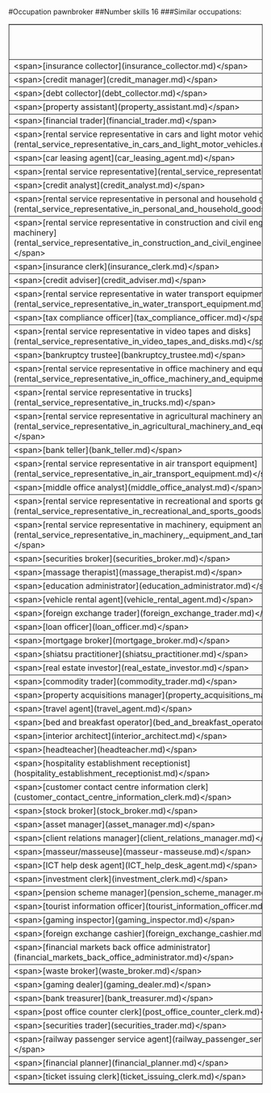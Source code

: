 #Occupation pawnbroker
##Number skills 16
###Similar occupations:
<table border="1" class="dataframe">
  <thead>
    <tr style="text-align: right;">
      <th>occupation</th>
      <th>skills in this occupation</th>
      <th>skills that match pawnbroker</th>
      <th>percentage match with pawnbroker</th>
      <th>skills not in pawnbroker</th>
    </tr>
  </thead>
  <tbody>
    <tr>
      <td>&lt;span&gt;[insurance collector](insurance_collector.md)&lt;/span&gt;</td>
      <td>14</td>
      <td>7</td>
      <td>0.4375</td>
      <td>7</td>
    </tr>
    <tr>
      <td>&lt;span&gt;[credit manager](credit_manager.md)&lt;/span&gt;</td>
      <td>28</td>
      <td>5</td>
      <td>0.3125</td>
      <td>23</td>
    </tr>
    <tr>
      <td>&lt;span&gt;[debt collector](debt_collector.md)&lt;/span&gt;</td>
      <td>19</td>
      <td>5</td>
      <td>0.3125</td>
      <td>14</td>
    </tr>
    <tr>
      <td>&lt;span&gt;[property assistant](property_assistant.md)&lt;/span&gt;</td>
      <td>19</td>
      <td>4</td>
      <td>0.2500</td>
      <td>15</td>
    </tr>
    <tr>
      <td>&lt;span&gt;[financial trader](financial_trader.md)&lt;/span&gt;</td>
      <td>16</td>
      <td>3</td>
      <td>0.1875</td>
      <td>13</td>
    </tr>
    <tr>
      <td>&lt;span&gt;[rental service representative in cars and light motor vehicles](rental_service_representative_in_cars_and_light_motor_vehicles.md)&lt;/span&gt;</td>
      <td>22</td>
      <td>3</td>
      <td>0.1875</td>
      <td>19</td>
    </tr>
    <tr>
      <td>&lt;span&gt;[car leasing agent](car_leasing_agent.md)&lt;/span&gt;</td>
      <td>28</td>
      <td>3</td>
      <td>0.1875</td>
      <td>25</td>
    </tr>
    <tr>
      <td>&lt;span&gt;[rental service representative](rental_service_representative.md)&lt;/span&gt;</td>
      <td>22</td>
      <td>3</td>
      <td>0.1875</td>
      <td>19</td>
    </tr>
    <tr>
      <td>&lt;span&gt;[credit analyst](credit_analyst.md)&lt;/span&gt;</td>
      <td>16</td>
      <td>3</td>
      <td>0.1875</td>
      <td>13</td>
    </tr>
    <tr>
      <td>&lt;span&gt;[rental service representative in personal and household goods](rental_service_representative_in_personal_and_household_goods.md)&lt;/span&gt;</td>
      <td>22</td>
      <td>3</td>
      <td>0.1875</td>
      <td>19</td>
    </tr>
    <tr>
      <td>&lt;span&gt;[rental service representative in construction and civil engineering machinery](rental_service_representative_in_construction_and_civil_engineering_machinery.md)&lt;/span&gt;</td>
      <td>23</td>
      <td>3</td>
      <td>0.1875</td>
      <td>20</td>
    </tr>
    <tr>
      <td>&lt;span&gt;[insurance clerk](insurance_clerk.md)&lt;/span&gt;</td>
      <td>14</td>
      <td>3</td>
      <td>0.1875</td>
      <td>11</td>
    </tr>
    <tr>
      <td>&lt;span&gt;[credit adviser](credit_adviser.md)&lt;/span&gt;</td>
      <td>18</td>
      <td>3</td>
      <td>0.1875</td>
      <td>15</td>
    </tr>
    <tr>
      <td>&lt;span&gt;[rental service representative in water transport equipment](rental_service_representative_in_water_transport_equipment.md)&lt;/span&gt;</td>
      <td>26</td>
      <td>3</td>
      <td>0.1875</td>
      <td>23</td>
    </tr>
    <tr>
      <td>&lt;span&gt;[tax compliance officer](tax_compliance_officer.md)&lt;/span&gt;</td>
      <td>17</td>
      <td>3</td>
      <td>0.1875</td>
      <td>14</td>
    </tr>
    <tr>
      <td>&lt;span&gt;[rental service representative in video tapes and disks](rental_service_representative_in_video_tapes_and_disks.md)&lt;/span&gt;</td>
      <td>22</td>
      <td>3</td>
      <td>0.1875</td>
      <td>19</td>
    </tr>
    <tr>
      <td>&lt;span&gt;[bankruptcy trustee](bankruptcy_trustee.md)&lt;/span&gt;</td>
      <td>13</td>
      <td>3</td>
      <td>0.1875</td>
      <td>10</td>
    </tr>
    <tr>
      <td>&lt;span&gt;[rental service representative in office machinery and equipment](rental_service_representative_in_office_machinery_and_equipment.md)&lt;/span&gt;</td>
      <td>23</td>
      <td>3</td>
      <td>0.1875</td>
      <td>20</td>
    </tr>
    <tr>
      <td>&lt;span&gt;[rental service representative in trucks](rental_service_representative_in_trucks.md)&lt;/span&gt;</td>
      <td>22</td>
      <td>3</td>
      <td>0.1875</td>
      <td>19</td>
    </tr>
    <tr>
      <td>&lt;span&gt;[rental service representative in agricultural machinery and equipment](rental_service_representative_in_agricultural_machinery_and_equipment.md)&lt;/span&gt;</td>
      <td>23</td>
      <td>3</td>
      <td>0.1875</td>
      <td>20</td>
    </tr>
    <tr>
      <td>&lt;span&gt;[bank teller](bank_teller.md)&lt;/span&gt;</td>
      <td>13</td>
      <td>3</td>
      <td>0.1875</td>
      <td>10</td>
    </tr>
    <tr>
      <td>&lt;span&gt;[rental service representative in air transport equipment](rental_service_representative_in_air_transport_equipment.md)&lt;/span&gt;</td>
      <td>26</td>
      <td>3</td>
      <td>0.1875</td>
      <td>23</td>
    </tr>
    <tr>
      <td>&lt;span&gt;[middle office analyst](middle_office_analyst.md)&lt;/span&gt;</td>
      <td>17</td>
      <td>3</td>
      <td>0.1875</td>
      <td>14</td>
    </tr>
    <tr>
      <td>&lt;span&gt;[rental service representative in recreational and sports goods](rental_service_representative_in_recreational_and_sports_goods.md)&lt;/span&gt;</td>
      <td>22</td>
      <td>3</td>
      <td>0.1875</td>
      <td>19</td>
    </tr>
    <tr>
      <td>&lt;span&gt;[rental service representative in machinery, equipment and tangible goods](rental_service_representative_in_machinery,_equipment_and_tangible_goods.md)&lt;/span&gt;</td>
      <td>22</td>
      <td>3</td>
      <td>0.1875</td>
      <td>19</td>
    </tr>
    <tr>
      <td>&lt;span&gt;[securities broker](securities_broker.md)&lt;/span&gt;</td>
      <td>20</td>
      <td>3</td>
      <td>0.1875</td>
      <td>17</td>
    </tr>
    <tr>
      <td>&lt;span&gt;[massage therapist](massage_therapist.md)&lt;/span&gt;</td>
      <td>21</td>
      <td>2</td>
      <td>0.1250</td>
      <td>19</td>
    </tr>
    <tr>
      <td>&lt;span&gt;[education administrator](education_administrator.md)&lt;/span&gt;</td>
      <td>12</td>
      <td>2</td>
      <td>0.1250</td>
      <td>10</td>
    </tr>
    <tr>
      <td>&lt;span&gt;[vehicle rental agent](vehicle_rental_agent.md)&lt;/span&gt;</td>
      <td>23</td>
      <td>2</td>
      <td>0.1250</td>
      <td>21</td>
    </tr>
    <tr>
      <td>&lt;span&gt;[foreign exchange trader](foreign_exchange_trader.md)&lt;/span&gt;</td>
      <td>13</td>
      <td>2</td>
      <td>0.1250</td>
      <td>11</td>
    </tr>
    <tr>
      <td>&lt;span&gt;[loan officer](loan_officer.md)&lt;/span&gt;</td>
      <td>14</td>
      <td>2</td>
      <td>0.1250</td>
      <td>12</td>
    </tr>
    <tr>
      <td>&lt;span&gt;[mortgage broker](mortgage_broker.md)&lt;/span&gt;</td>
      <td>22</td>
      <td>2</td>
      <td>0.1250</td>
      <td>20</td>
    </tr>
    <tr>
      <td>&lt;span&gt;[shiatsu practitioner](shiatsu_practitioner.md)&lt;/span&gt;</td>
      <td>22</td>
      <td>2</td>
      <td>0.1250</td>
      <td>20</td>
    </tr>
    <tr>
      <td>&lt;span&gt;[real estate investor](real_estate_investor.md)&lt;/span&gt;</td>
      <td>14</td>
      <td>2</td>
      <td>0.1250</td>
      <td>12</td>
    </tr>
    <tr>
      <td>&lt;span&gt;[commodity trader](commodity_trader.md)&lt;/span&gt;</td>
      <td>12</td>
      <td>2</td>
      <td>0.1250</td>
      <td>10</td>
    </tr>
    <tr>
      <td>&lt;span&gt;[property acquisitions manager](property_acquisitions_manager.md)&lt;/span&gt;</td>
      <td>25</td>
      <td>2</td>
      <td>0.1250</td>
      <td>23</td>
    </tr>
    <tr>
      <td>&lt;span&gt;[travel agent](travel_agent.md)&lt;/span&gt;</td>
      <td>28</td>
      <td>2</td>
      <td>0.1250</td>
      <td>26</td>
    </tr>
    <tr>
      <td>&lt;span&gt;[bed and breakfast operator](bed_and_breakfast_operator.md)&lt;/span&gt;</td>
      <td>14</td>
      <td>2</td>
      <td>0.1250</td>
      <td>12</td>
    </tr>
    <tr>
      <td>&lt;span&gt;[interior architect](interior_architect.md)&lt;/span&gt;</td>
      <td>27</td>
      <td>2</td>
      <td>0.1250</td>
      <td>25</td>
    </tr>
    <tr>
      <td>&lt;span&gt;[headteacher](headteacher.md)&lt;/span&gt;</td>
      <td>25</td>
      <td>2</td>
      <td>0.1250</td>
      <td>23</td>
    </tr>
    <tr>
      <td>&lt;span&gt;[hospitality establishment receptionist](hospitality_establishment_receptionist.md)&lt;/span&gt;</td>
      <td>17</td>
      <td>2</td>
      <td>0.1250</td>
      <td>15</td>
    </tr>
    <tr>
      <td>&lt;span&gt;[customer contact centre information clerk](customer_contact_centre_information_clerk.md)&lt;/span&gt;</td>
      <td>13</td>
      <td>2</td>
      <td>0.1250</td>
      <td>11</td>
    </tr>
    <tr>
      <td>&lt;span&gt;[stock broker](stock_broker.md)&lt;/span&gt;</td>
      <td>17</td>
      <td>2</td>
      <td>0.1250</td>
      <td>15</td>
    </tr>
    <tr>
      <td>&lt;span&gt;[asset manager](asset_manager.md)&lt;/span&gt;</td>
      <td>21</td>
      <td>2</td>
      <td>0.1250</td>
      <td>19</td>
    </tr>
    <tr>
      <td>&lt;span&gt;[client relations manager](client_relations_manager.md)&lt;/span&gt;</td>
      <td>24</td>
      <td>2</td>
      <td>0.1250</td>
      <td>22</td>
    </tr>
    <tr>
      <td>&lt;span&gt;[masseur/masseuse](masseur-masseuse.md)&lt;/span&gt;</td>
      <td>14</td>
      <td>2</td>
      <td>0.1250</td>
      <td>12</td>
    </tr>
    <tr>
      <td>&lt;span&gt;[ICT help desk agent](ICT_help_desk_agent.md)&lt;/span&gt;</td>
      <td>19</td>
      <td>2</td>
      <td>0.1250</td>
      <td>17</td>
    </tr>
    <tr>
      <td>&lt;span&gt;[investment clerk](investment_clerk.md)&lt;/span&gt;</td>
      <td>19</td>
      <td>2</td>
      <td>0.1250</td>
      <td>17</td>
    </tr>
    <tr>
      <td>&lt;span&gt;[pension scheme manager](pension_scheme_manager.md)&lt;/span&gt;</td>
      <td>27</td>
      <td>2</td>
      <td>0.1250</td>
      <td>25</td>
    </tr>
    <tr>
      <td>&lt;span&gt;[tourist information officer](tourist_information_officer.md)&lt;/span&gt;</td>
      <td>24</td>
      <td>2</td>
      <td>0.1250</td>
      <td>22</td>
    </tr>
    <tr>
      <td>&lt;span&gt;[gaming inspector](gaming_inspector.md)&lt;/span&gt;</td>
      <td>21</td>
      <td>2</td>
      <td>0.1250</td>
      <td>19</td>
    </tr>
    <tr>
      <td>&lt;span&gt;[foreign exchange cashier](foreign_exchange_cashier.md)&lt;/span&gt;</td>
      <td>10</td>
      <td>2</td>
      <td>0.1250</td>
      <td>8</td>
    </tr>
    <tr>
      <td>&lt;span&gt;[financial markets back office administrator](financial_markets_back_office_administrator.md)&lt;/span&gt;</td>
      <td>8</td>
      <td>2</td>
      <td>0.1250</td>
      <td>6</td>
    </tr>
    <tr>
      <td>&lt;span&gt;[waste broker](waste_broker.md)&lt;/span&gt;</td>
      <td>11</td>
      <td>2</td>
      <td>0.1250</td>
      <td>9</td>
    </tr>
    <tr>
      <td>&lt;span&gt;[gaming dealer](gaming_dealer.md)&lt;/span&gt;</td>
      <td>21</td>
      <td>2</td>
      <td>0.1250</td>
      <td>19</td>
    </tr>
    <tr>
      <td>&lt;span&gt;[bank treasurer](bank_treasurer.md)&lt;/span&gt;</td>
      <td>25</td>
      <td>2</td>
      <td>0.1250</td>
      <td>23</td>
    </tr>
    <tr>
      <td>&lt;span&gt;[post office counter clerk](post_office_counter_clerk.md)&lt;/span&gt;</td>
      <td>11</td>
      <td>2</td>
      <td>0.1250</td>
      <td>9</td>
    </tr>
    <tr>
      <td>&lt;span&gt;[securities trader](securities_trader.md)&lt;/span&gt;</td>
      <td>16</td>
      <td>2</td>
      <td>0.1250</td>
      <td>14</td>
    </tr>
    <tr>
      <td>&lt;span&gt;[railway passenger service agent](railway_passenger_service_agent.md)&lt;/span&gt;</td>
      <td>23</td>
      <td>2</td>
      <td>0.1250</td>
      <td>21</td>
    </tr>
    <tr>
      <td>&lt;span&gt;[financial planner](financial_planner.md)&lt;/span&gt;</td>
      <td>23</td>
      <td>2</td>
      <td>0.1250</td>
      <td>21</td>
    </tr>
    <tr>
      <td>&lt;span&gt;[ticket issuing clerk](ticket_issuing_clerk.md)&lt;/span&gt;</td>
      <td>42</td>
      <td>2</td>
      <td>0.1250</td>
      <td>40</td>
    </tr>
  </tbody>
</table>
